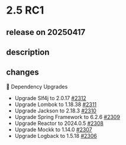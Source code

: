 # 2.5 RC1

## release on 20250417
## description
## changes
🔨 Dependency Upgrades

* Upgrade Slf4j to 2.0.17 <a href="https://github.com/spring-projects/spring-hateoas/issues/2312" data-hovercard-type="issue" data-hovercard-url="/spring-projects/spring-hateoas/issues/2312/hovercard">#2312</a>
* Upgrade Lombok to 1.18.38 <a href="https://github.com/spring-projects/spring-hateoas/issues/2311" data-hovercard-type="issue" data-hovercard-url="/spring-projects/spring-hateoas/issues/2311/hovercard">#2311</a>
* Upgrade Jackson to 2.18.3 <a href="https://github.com/spring-projects/spring-hateoas/issues/2310" data-hovercard-type="issue" data-hovercard-url="/spring-projects/spring-hateoas/issues/2310/hovercard">#2310</a>
* Upgrade Spring Framework to 6.2.6 <a href="https://github.com/spring-projects/spring-hateoas/issues/2309" data-hovercard-type="issue" data-hovercard-url="/spring-projects/spring-hateoas/issues/2309/hovercard">#2309</a>
* Upgrade Reactor to 2024.0.5 <a href="https://github.com/spring-projects/spring-hateoas/issues/2308" data-hovercard-type="issue" data-hovercard-url="/spring-projects/spring-hateoas/issues/2308/hovercard">#2308</a>
* Upgrade Mockk to 1.14.0 <a href="https://github.com/spring-projects/spring-hateoas/issues/2307" data-hovercard-type="issue" data-hovercard-url="/spring-projects/spring-hateoas/issues/2307/hovercard">#2307</a>
* Upgrade Logback to 1.5.18 <a href="https://github.com/spring-projects/spring-hateoas/issues/2306" data-hovercard-type="issue" data-hovercard-url="/spring-projects/spring-hateoas/issues/2306/hovercard">#2306</a>

